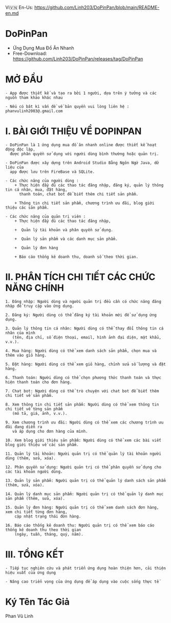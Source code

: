 Vi🇻🇳
En-Us: https://github.com/Linh203/DoPinPan/blob/main/README-en.md
# DoPinPan
   - Ứng Dụng Mua Đồ Ăn Nhanh
   - Free-Download: https://github.com/Linh203/DoPinPan/releases/tag/DoPinPan

# MỞ ĐẦU

    - App được thiết kế và tạo ra bởi 1 người, dựa trên ý tưởng và các nguồn tham khảo khác nhau

    - Nếu có bât kì vấn đề về bản quyền vui lòng liên hệ : phanvulinh2003@.gmail.com

# I. BÀI GIỚI THIỆU VỀ DOPINPAN

    - DoPinPan là 1 ứng dụng mua đồ ăn nhanh online được thiết kế hoạt động độc lập,
      được phân quyền sử dụng với người dùng bình thường hoặc quản trị.

    - DoPinPan được xây dựng trên Android Studio Bằng Ngôn Ngứ Java, dữ liệu của
      app được lưu trên FireBase và SQLite.
   
    - Các chức năng của người dùng :
        + Thực hiện đầy đủ các thao tác đăng nhập, đăng ký, quản lý thông tin cá nhân, mua, đặt hàng,
          thanh toán, chat bot để biết thêm chi tiết sản phẩm.
          
        + Thông tin chi tiết sản phẩm, chương trình ưu đãi, blog giới thiệu các sản phẩm.
        
    - Các chức năng của quản trị viên :
        + Thực hiện đầy đủ các thao tác đăng nhập, 
        
        +  Quản lý tài khoản và phân quyền sử dụng.
        
        +  Quản lý sản phẩm và các danh mục sản phẩm.
        
        +  Quản lý đơn hàng
        
        + Báo cáo thống kê doanh thu, doanh số theo thời gian.


# II. PHÂN TÍCH CHI TIẾT CÁC CHỨC NĂNG CHÍNH 

    1. Đăng nhập: Người dùng và người quản trị đều cần có chức năng đăng nhập để truy cập vào ứng dụng.   
    
    2. Đăng ký: Người dùng có thể đăng ký tài khoản mới để sử dụng ứng dụng.
    
    3. Quản lý thông tin cá nhân: Người dùng có thể thay đổi thông tin cá nhân của mình
       (tên, địa chỉ, số điện thoại, email, hình ảnh đại diện, mật khẩu, v.v.).
    
    4. Mua hàng: Người dùng có thể xem danh sách sản phẩm, chọn mua và thêm vào giỏ hàng.
    
    5. Đặt hàng: Người dùng có thể xem giỏ hàng, chỉnh sửa số lượng và đặt hàng.
    
    6. Thanh toán: Người dùng có thể chọn phương thức thanh toán và thực hiện thanh toán cho đơn hàng.
    
    7. Chat bot: Người dùng có thể trò chuyện với chat bot để biết thêm chi tiết về sản phẩm.
    
    8. Xem thông tin chi tiết sản phẩm: Người dùng có thể xem thông tin chi tiết về từng sản phẩm
       (mô tả, giá, ảnh, v.v.).
    
    9. Xem chương trình ưu đãi: Người dùng có thể xem các chương trình ưu đãi đang diễn ra
       và áp dụng cho đơn hàng của mình.
    
    10. Xem blog giới thiệu sản phẩm: Người dùng có thể xem các bài viết blog giới thiệu về các sản phẩm.
    
    11. Quản lý tài khoản: Người quản trị có thể quản lý tài khoản người dùng (thêm, sửa, xóa).
    
    12. Phân quyền sử dụng: Người quản trị có thể phân quyền sử dụng cho các tài khoản người dùng.
    
    13. Quản lý sản phẩm: Người quản trị có thể quản lý danh sách sản phẩm (thêm, sửa, xóa).
    
    14. Quản lý danh mục sản phẩm: Người quản trị có thể quản lý danh mục sản phẩm (thêm, sửa, xóa).
    
    15. Quản lý đơn hàng: Người quản trị có thể xem danh sách đơn hàng, xem chi tiết từng đơn hàng,
        cập nhật trạng thái đơn hàng.
    
    16. Báo cáo thống kê doanh thu: Người quản trị có thể xem báo cáo thống kê doanh thu theo thời gian
        (ngày, tuần, tháng, quý, năm).


# III. TỔNG KẾT

    - Tiếp tục nghiên cứu và phát triển ứng dụng hoàn thiện hơn, cải thiện hiệu xuất của ứng dụng
    
    - Nâng cao triển vọng của ứng dụng để áp dụng vào cuộc sống thực tế


# Ký Tên Tác Giả
  Phan Vũ Linh
